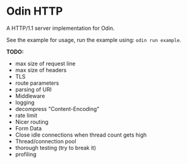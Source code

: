 # Odin HTTP

A HTTP/1.1 server implementation for Odin.

See the example for usage, run the example using: `odin run example`.

**TODO:**
 - max size of request line
 - max size of headers
 - TLS
 - route parameters
 - parsing of URI
 - Middleware
  - logging
  - decompress "Content-Encoding"
  - rate limit
 - Nicer routing
 - Form Data
 - Close idle connections when thread count gets high
 - Thread/connection pool
 - thorough testing (try to break it)
 - profiling
